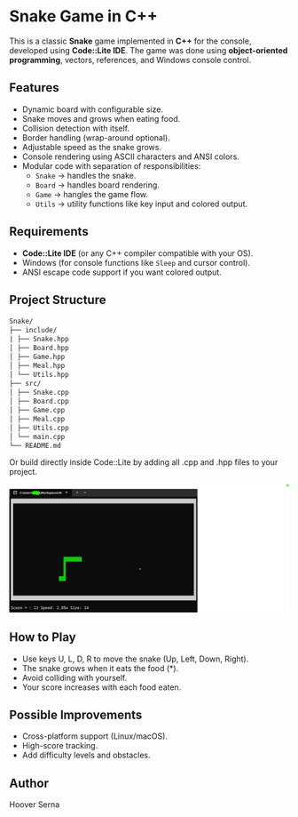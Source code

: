 # Snake Game in C++

This is a classic **Snake** game implemented in **C++** for the console, developed using **Code::Lite IDE**. The game was done using **object-oriented programming**, vectors, references, and Windows console control.

## Features

- Dynamic board with configurable size.
- Snake moves and grows when eating food.
- Collision detection with itself.
- Border handling (wrap-around optional).
- Adjustable speed as the snake grows.
- Console rendering using ASCII characters and ANSI colors.
- Modular code with separation of responsibilities:
  - `Snake` → handles the snake.
  - `Board` → handles board rendering.
  - `Game`  → hangles the game flow.
  - `Utils` → utility functions like key input and colored output.
  

## Requirements

- **Code::Lite IDE** (or any C++ compiler compatible with your OS).  
- Windows (for console functions like `Sleep` and cursor control).  
- ANSI escape code support if you want colored output.

## Project Structure
```
Snake/
├── include/
| ├── Snake.hpp
│ ├── Board.hpp
│ ├── Game.hpp
│ ├── Meal.hpp
│ └── Utils.hpp
├── src/
│ ├── Snake.cpp
│ ├── Board.cpp
│ ├── Game.cpp
│ ├── Meal.cpp
│ ├── Utils.cpp
│ └── main.cpp
└── README.md

```

Or build directly inside Code::Lite by adding all .cpp and .hpp files to your project.

![Game Screenshot](pictures/snake.png)

## How to Play

- Use keys U, L, D, R to move the snake (Up, Left, Down, Right).
- The snake grows when it eats the food (*).
- Avoid colliding with yourself.
- Your score increases with each food eaten.

## Possible Improvements

- Cross-platform support (Linux/macOS).
- High-score tracking.
- Add difficulty levels and obstacles.

## Author

Hoover Serna
